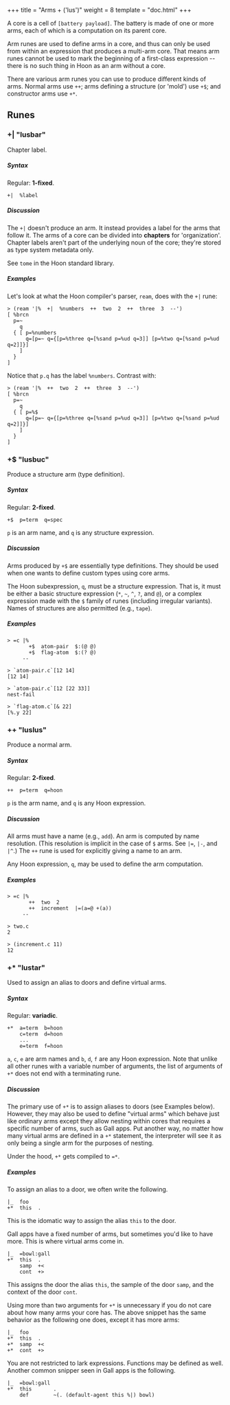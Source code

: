 +++
title = "Arms + ('lus')"
weight = 8
template = "doc.html"
+++

A core is a cell of `[battery payload]`.  The battery is made of one or more arms, each of which is a computation on its parent core.

Arm runes are used to define arms in a core, and thus can only be used from within an expression that produces a multi-arm core.  That means arm runes cannot be used to mark the beginning of a first-class expression -- there is no such thing in Hoon as an arm without a core.

There are various arm runes you can use to produce different kinds of arms.  Normal arms use `++`; arms defining a structure (or 'mold') use `+$`; and constructor arms use `+*`.

## Runes

### +| "lusbar"

Chapter label.

##### Syntax

Regular: **1-fixed**.

```hoon
+|  %label
```

##### Discussion

The `+|` doesn't produce an arm.  It instead provides a label for the arms that follow it.  The arms of a core can be divided into **chapters** for 'organization'.  Chapter labels aren't part of the underlying noun of the core; they're stored as type system metadata only.

See `tome` in the Hoon standard library.

##### Examples

Let's look at what the Hoon compiler's parser, `ream`, does with the `+|` rune:

```
> (ream '|%  +|  %numbers  ++  two  2  ++  three  3  --')
[ %brcn
  p=~
    q
  { [ p=%numbers
      q=[p=~ q={[p=%three q=[%sand p=%ud q=3]] [p=%two q=[%sand p=%ud q=2]]}]
    ]
  }
]
```

Notice that `p.q` has the label `%numbers`.  Contrast with:

```
> (ream '|%  ++  two  2  ++  three  3  --')
[ %brcn
  p=~
    q
  { [ p=%$
      q=[p=~ q={[p=%three q=[%sand p=%ud q=3]] [p=%two q=[%sand p=%ud q=2]]}]
    ]
  }
]
```

### +$ "lusbuc"

Produce a structure arm (type definition).

##### Syntax

Regular: **2-fixed**.

```hoon
+$  p=term  q=spec
```

`p` is an arm name, and `q` is any structure expression.

##### Discussion

Arms produced by `+$` are essentially type definitions.  They should be used when one wants to define custom types using core arms.

The Hoon subexpression, `q`, must be a structure expression.  That is, it must be either a basic structure expression (`*`, `~`, `^`, `?`, and `@`), or a complex expression made with the `$` family of runes (including irregular variants).  Names of structures are also permitted (e.g., `tape`).

##### Examples

```
> =c |%
       +$  atom-pair  $:(@ @)
       +$  flag-atom  $:(? @)
     --

> `atom-pair.c`[12 14]
[12 14]

> `atom-pair.c`[12 [22 33]]
nest-fail

> `flag-atom.c`[& 22]
[%.y 22]
```

### ++ "luslus"

Produce a normal arm.

##### Syntax

Regular: **2-fixed**.

```hoon
++  p=term  q=hoon
```

`p` is the arm name, and `q` is any Hoon expression.

##### Discussion

All arms must have a name (e.g., `add`).  An arm is computed by name resolution.  (This resolution is implicit in the case of `$` arms.  See `|=`, `|-`, and `|^`.)  The `++` rune is used for explicitly giving a name to an arm.

Any Hoon expression, `q`, may be used to define the arm computation.

##### Examples

```
> =c |%
       ++  two  2
       ++  increment  |=(a=@ +(a))
     --

> two.c
2

> (increment.c 11)
12
```

### +* "lustar"

Used to assign an alias to doors and define virtual arms.

##### Syntax

Regular: **variadic**.

```hoon
+*  a=term  b=hoon
    c=term  d=hoon
    ...
    e=term  f=hoon
```

`a`, `c`, `e` are arm names and `b`, `d`, `f` are any Hoon expression. Note that unlike all other
runes with a variable number of arguments, the list of arguments of `+*` does
not end with a terminating rune.

##### Discussion

The primary use of `+*` is to assign aliases to doors (see Examples below).
However, they may also be used to define "virtual arms" which behave just like
ordinary arms except they allow nesting within cores that requires a specific
number of arms, such as Gall apps. Put another way, no matter how many virtual
arms are defined in a `+*` statement, the interpreter will see it as only being
a single arm for the purposes of nesting.

Under the hood, `+*` gets compiled to `=*`.

##### Examples

To assign an alias to a door, we often write the following.
```hoon
|_  foo
+*  this  .
```
This is the idomatic way to assign the alias `this` to the door.

Gall apps have a fixed number of arms, but sometimes you'd like to have more.
This is where virtual arms come in.

```hoon
|_  =bowl:gall
+*  this  .
    samp  +<
    cont  +>
```
This assigns the door the alias `this`, the sample of the door `samp`, and the
context of the door `cont`.

Using more than two arguments for `+*` is unnecessary if you do not care about
how many arms your core has. The above snippet has the same behavior as the
following one does, except it has more arms:

```hoon
|_  foo
+*  this  .
+*  samp  +<
+*  cont  +>
```

You are not restricted to lark expressions. Functions may be defined as well.
Another common snipper seen in Gall apps is the following.

```hoon
|_  =bowl:gall
+*  this       .
    def        ~(. (default-agent this %|) bowl)
```
